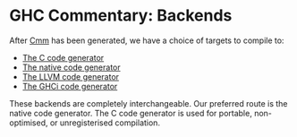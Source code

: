 # GHC Commentary: Backends



After [Cmm](commentary/compiler/cmm-type) has been generated, we have a choice of targets to compile to:


- [The C code generator](commentary/compiler/backends/ppr-c)
- [The native code generator](commentary/compiler/backends/ncg)
- [The LLVM code generator](commentary/compiler/backends/llvm)
- [The GHCi code generator](commentary/compiler/backends/gh-ci)


These backends are completely interchangeable. Our preferred route is the native code generator. The C code generator is used for portable, non-optimised, or unregisterised compilation.


